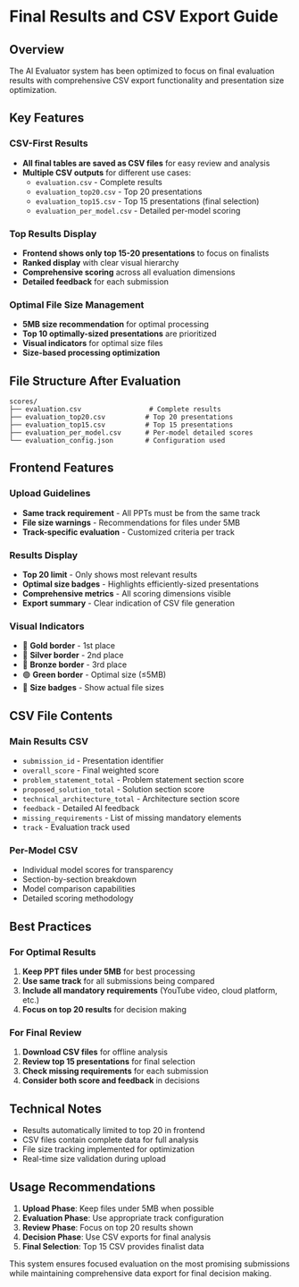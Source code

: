 # Final Results and CSV Export Guide

## Overview
The AI Evaluator system has been optimized to focus on final evaluation results with comprehensive CSV export functionality and presentation size optimization.

## Key Features

### CSV-First Results
- **All final tables are saved as CSV files** for easy review and analysis
- **Multiple CSV outputs** for different use cases:
  - `evaluation.csv` - Complete results
  - `evaluation_top20.csv` - Top 20 presentations
  - `evaluation_top15.csv` - Top 15 presentations (final selection)
  - `evaluation_per_model.csv` - Detailed per-model scoring

### Top Results Display
- **Frontend shows only top 15-20 presentations** to focus on finalists
- **Ranked display** with clear visual hierarchy
- **Comprehensive scoring** across all evaluation dimensions
- **Detailed feedback** for each submission

### Optimal File Size Management
- **5MB size recommendation** for optimal processing
- **Top 10 optimally-sized presentations** are prioritized
- **Visual indicators** for optimal size files
- **Size-based processing optimization**

## File Structure After Evaluation

```
scores/
├── evaluation.csv                 # Complete results
├── evaluation_top20.csv          # Top 20 presentations
├── evaluation_top15.csv          # Top 15 presentations  
├── evaluation_per_model.csv      # Per-model detailed scores
└── evaluation_config.json        # Configuration used
```

## Frontend Features

### Upload Guidelines
- **Same track requirement** - All PPTs must be from the same track
- **File size warnings** - Recommendations for files under 5MB
- **Track-specific evaluation** - Customized criteria per track

### Results Display
- **Top 20 limit** - Only shows most relevant results
- **Optimal size badges** - Highlights efficiently-sized presentations
- **Comprehensive metrics** - All scoring dimensions visible
- **Export summary** - Clear indication of CSV file generation

### Visual Indicators
- 🥇 **Gold border** - 1st place
- 🥈 **Silver border** - 2nd place  
- 🥉 **Bronze border** - 3rd place
- 🟢 **Green border** - Optimal size (≤5MB)
- 📏 **Size badges** - Show actual file sizes

## CSV File Contents

### Main Results CSV
- `submission_id` - Presentation identifier
- `overall_score` - Final weighted score
- `problem_statement_total` - Problem statement section score
- `proposed_solution_total` - Solution section score  
- `technical_architecture_total` - Architecture section score
- `feedback` - Detailed AI feedback
- `missing_requirements` - List of missing mandatory elements
- `track` - Evaluation track used

### Per-Model CSV
- Individual model scores for transparency
- Section-by-section breakdown
- Model comparison capabilities
- Detailed scoring methodology

## Best Practices

### For Optimal Results
1. **Keep PPT files under 5MB** for best processing
2. **Use same track** for all submissions being compared
3. **Include all mandatory requirements** (YouTube video, cloud platform, etc.)
4. **Focus on top 20 results** for decision making

### For Final Review
1. **Download CSV files** for offline analysis
2. **Review top 15 presentations** for final selection
3. **Check missing requirements** for each submission
4. **Consider both score and feedback** in decisions

## Technical Notes

- Results automatically limited to top 20 in frontend
- CSV files contain complete data for full analysis
- File size tracking implemented for optimization
- Real-time size validation during upload

## Usage Recommendations

1. **Upload Phase**: Keep files under 5MB when possible
2. **Evaluation Phase**: Use appropriate track configuration  
3. **Review Phase**: Focus on top 20 results shown
4. **Decision Phase**: Use CSV exports for final analysis
5. **Final Selection**: Top 15 CSV provides finalist data

This system ensures focused evaluation on the most promising submissions while maintaining comprehensive data export for final decision making.
